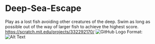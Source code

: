 # Deep-Sea-Escape
Play as a lost fish avoiding other creatures of the deep. Swim as long as possible out of the way of larger fish to achieve the highest score.
https://scratch.mit.edu/projects/332292170/
![GitHub Logo](/images/logo.png)
Format: ![Alt Text](https://scontent.fosu1-1.fna.fbcdn.net/v/t1.15752-9/71529605_480427766139043_8331066356040466432_n.png?_nc_cat=105&_nc_oc=AQmD_GZbyxVD8mfaf5iwgT1VLMciQKeE2Yl5bBa14pigEsFHIHWQ05ioge6B4mHIedA&_nc_ht=scontent.fosu1-1.fna&oh=f591c8e7c7e43df1008eadaa3bc2929a&oe=5E30C483)
